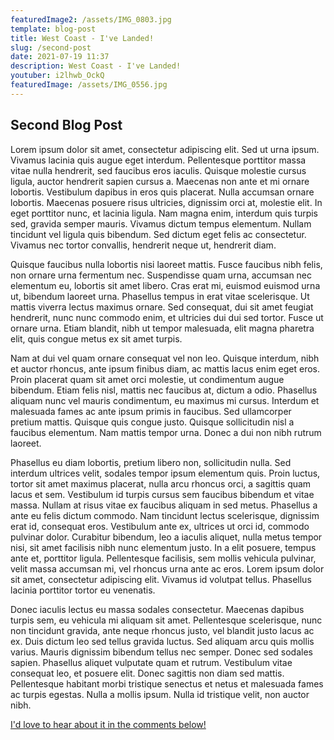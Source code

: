 ```yaml
---
featuredImage2: /assets/IMG_0803.jpg
template: blog-post
title: West Coast - I've Landed!
slug: /second-post
date: 2021-07-19 11:37
description: West Coast - I've Landed!
youtuber: i2lhwb_OckQ
featuredImage: /assets/IMG_0556.jpg
---
```


## Second Blog Post

Lorem ipsum dolor sit amet, consectetur adipiscing elit. Sed ut urna ipsum. Vivamus lacinia quis augue eget interdum. Pellentesque porttitor massa vitae nulla hendrerit, sed faucibus eros iaculis. Quisque molestie cursus ligula, auctor hendrerit sapien cursus a. Maecenas non ante et mi ornare lobortis. Vestibulum dapibus in eros quis placerat. Nulla accumsan ornare lobortis. Maecenas posuere risus ultricies, dignissim orci at, molestie elit. In eget porttitor nunc, et lacinia ligula. Nam magna enim, interdum quis turpis sed, gravida semper mauris. Vivamus dictum tempus elementum. Nullam tincidunt vel ligula quis bibendum. Sed dictum eget felis ac consectetur. Vivamus nec tortor convallis, hendrerit neque ut, hendrerit diam.

Quisque faucibus nulla lobortis nisi laoreet mattis. Fusce faucibus nibh felis, non ornare urna fermentum nec. Suspendisse quam urna, accumsan nec elementum eu, lobortis sit amet libero. Cras erat mi, euismod euismod urna ut, bibendum laoreet urna. Phasellus tempus in erat vitae scelerisque. Ut mattis viverra lectus maximus ornare. Sed consequat, dui sit amet feugiat hendrerit, nunc nunc commodo enim, et ultricies dui dui sed tortor. Fusce ut ornare urna. Etiam blandit, nibh ut tempor malesuada, elit magna pharetra elit, quis congue metus ex sit amet turpis.

Nam at dui vel quam ornare consequat vel non leo. Quisque interdum, nibh et auctor rhoncus, ante ipsum finibus diam, ac mattis lacus enim eget eros. Proin placerat quam sit amet orci molestie, ut condimentum augue bibendum. Etiam felis nisl, mattis nec faucibus at, dictum a odio. Phasellus aliquam nunc vel mauris condimentum, eu maximus mi cursus. Interdum et malesuada fames ac ante ipsum primis in faucibus. Sed ullamcorper pretium mattis. Quisque quis congue justo. Quisque sollicitudin nisl a faucibus elementum. Nam mattis tempor urna. Donec a dui non nibh rutrum laoreet.

Phasellus eu diam lobortis, pretium libero non, sollicitudin nulla. Sed interdum ultrices velit, sodales tempor ipsum elementum quis. Proin luctus, tortor sit amet maximus placerat, nulla arcu rhoncus orci, a sagittis quam lacus et sem. Vestibulum id turpis cursus sem faucibus bibendum et vitae massa. Nullam at risus vitae ex faucibus aliquam in sed metus. Phasellus a ante eu felis dictum commodo. Nam tincidunt lectus scelerisque, dignissim erat id, consequat eros. Vestibulum ante ex, ultrices ut orci id, commodo pulvinar dolor. Curabitur bibendum, leo a iaculis aliquet, nulla metus tempor nisi, sit amet facilisis nibh nunc elementum justo. In a elit posuere, tempus ante et, porttitor ligula. Pellentesque facilisis, sem mollis vehicula pulvinar, velit massa accumsan mi, vel rhoncus urna ante ac eros. Lorem ipsum dolor sit amet, consectetur adipiscing elit. Vivamus id volutpat tellus. Phasellus lacinia porttitor tortor eu venenatis.

Donec iaculis lectus eu massa sodales consectetur. Maecenas dapibus turpis sem, eu vehicula mi aliquam sit amet. Pellentesque scelerisque, nunc non tincidunt gravida, ante neque rhoncus justo, vel blandit justo lacus ac ex. Duis dictum leo sed tellus gravida luctus. Sed aliquam arcu quis mollis varius. Mauris dignissim bibendum tellus nec semper. Donec sed sodales sapien. Phasellus aliquet vulputate quam et rutrum. Vestibulum vitae consequat leo, et posuere elit. Donec sagittis non diam sed mattis. Pellentesque habitant morbi tristique senectus et netus et malesuada fames ac turpis egestas. Nulla a mollis ipsum. Nulla id tristique velit, non auctor nibh.

<a href="">I'd love to hear about it in the comments below!</a>